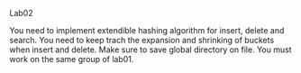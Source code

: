Lab02

You need to implement extendible hashing algorithm for insert, delete and search. You need to
keep trach the expansion and shrinking of buckets when insert and delete. Make sure to save
global directory on file. You must work on the same group of lab01.
